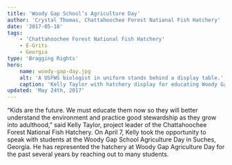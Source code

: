 ```yaml
---
title: 'Woody Gap School’s Agriculture Day'
author: 'Crystal Thomas, Chattahoochee Forest National Fish Hatchery'
date: '2017-05-18'
tags:
    - 'Chattahoochee Forest National Fish Hatchery'
    - E-Grits
    - Georgia
type: 'Bragging Rights'
hero:
    name: woody-gap-day.jpg
    alt: 'A USFWS biologist in uniform stands behind a display table.'
    caption: 'Kelly Taylor with hatchery display for educating Woody Gap School students.  Photo by USFWS.'
updated: 'May 24th, 2017'
---
```


“Kids are the future.  We must educate them now so they will better understand the environment and practice good stewardship as they grow into adulthood,” said Kelly Taylor, project leader of the Chattahoochee Forest National Fish Hatchery.  On April 7, Kelly took the opportunity to speak with students at the Woody Gap School Agriculture Day in Suches, Georgia. He has represented the hatchery at Woody Gap Agriculture Day for the past several years by reaching out to many students. 
